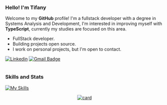 ### Hello! I'm Tifany
Welcome to my <strong>GitHub</strong> profile! I'm a fullstack developer with a degree in Systems Analysis and Development, I'm interested in improving myself with <strong>TypeScript</strong>, currently my studies are focused on this area.
+ FullStack developer.
+ Building projects open source.
+ I work on personal projects, but I'm open to contact.
  
[![Linkedin](https://img.shields.io/badge/linkedin-292D3E?style=flat-square&logo=Linkedin&logoColor=white&link=https://www.linkedin.com/in/tifanyanunes/)](https://www.linkedin.com/in/tifanyanunes/)
[![Gmail Badge](https://img.shields.io/badge/-email-292D3E?style=flat-square&logo=Gmail&logoColor=white&link=mailto:pinuyadeveloper@gmail.com)](mailto:pinuyadeveloper@gmail.com)

#
### Skills and Stats
[![My Skills](https://skillicons.dev/icons?i=java,js,ts,nodejs,react,html,css,tailwind,docker,supabase,express,postgres,remix,nextjs,vite,figma,git,linux)](https://skillicons.dev)
<div align=center>
  
[![card](https://github-readme-stats.vercel.app/api?username=pinuya&theme=dark)](https://github.com/anuraghazra/github-readme-stats)
</div>
